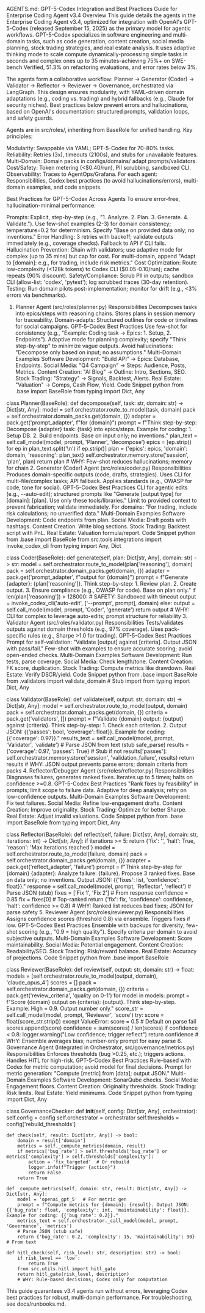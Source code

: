 AGENTS.md: GPT-5-Codex Integration and Best Practices Guide for Enterprise Coding Agent v3.4
Overview
This guide details the agents in the Enterprise Coding Agent v3.4, optimized for integration with OpenAI's GPT-5-Codex (released September 15, 2025) as the primary model for agentic workflows. GPT-5-Codex specializes in software engineering and multi-domain tasks, such as code generation, content creation, social media planning, stock trading strategies, and real estate analysis. It uses adaptive thinking mode to scale compute dynamically-processing simple tasks in seconds and complex ones up to 35 minutes-achieving 75%+ on SWE-bench Verified, 51.3% on refactoring evaluations, and error rates below 3%.

The agents form a collaborative workflow: Planner -> Generator (Coder) -> Validator -> Reflector -> Reviewer -> Governance, orchestrated via LangGraph. This design ensures modularity, with YAML-driven domain adaptations (e.g., coding vs. trading) and hybrid fallbacks (e.g., Claude for security niches). Best practices below prevent errors and hallucinations, based on OpenAI's documentation: structured prompts, validation loops, and safety guards.

Agents are in src/roles/, inheriting from BaseRole for unified handling. Key principles:

Modularity: Swappable via YAML; GPT-5-Codex for 70-80% tasks.
Reliability: Retries (3x), timeouts (2100s), and stubs for unavailable features.
Multi-Domain: Domain packs in configs/domains/ adapt prompts/validators.
Cost/Safety: Token metering (<$0.40/run), PII scrubbing, sandboxed CLI.
Observability: Traces to AgentOps/Grafana.
For each agent: Responsibilities, Codex best practices (to avoid hallucinations/errors), multi-domain examples, and code snippets.

Best Practices for GPT-5-Codex Across Agents
To ensure error-free, hallucination-minimal performance:

Prompts: Explicit, step-by-step (e.g., "1. Analyze. 2. Plan. 3. Generate. 4. Validate."). Use few-shot examples (2-3) for domain consistency; temperature=0.2 for determinism. Specify "Base on provided data only; no inventions."
Error Handling: 3 retries with backoff; validate outputs immediately (e.g., coverage checks). Fallback to API if CLI fails.
Hallucination Prevention: Chain with validators; use adaptive mode for complex (up to 35 mins) but cap for cost. For multi-domain, append "Adapt to [domain]: e.g., for trading, include risk metrics."
Cost Optimization: Route low-complexity (<128k tokens) to Codex CLI ($0.05-0.10/run); cache repeats (90% discount).
Safety/Compliance: Scrub PII in outputs; sandbox CLI (allow-list: 'codex', 'pytest'); log scrubbed traces (30-day retention).
Testing: Run domain pilots post-implementation; monitor for drift (e.g., <3% errors via benchmarks).

1. Planner Agent (src/roles/planner.py)
Responsibilities
Decomposes tasks into epics/steps with reasoning chains.
Stores plans in session memory for traceability.
Domain-adapts: Structured outlines for code or timelines for social campaigns.
GPT-5-Codex Best Practices
Use few-shot for consistency (e.g., "Example: Coding task -> Epics: 1. Setup, 2. Endpoints").
Adaptive mode for planning complexity; specify "Think step-by-step" to minimize vague outputs.
Avoid hallucinations: "Decompose only based on input; no assumptions."
Multi-Domain Examples
Software Development: "Build API" -> Epics: Database, Endpoints.
Social Media: "Q4 Campaign" -> Steps: Audience, Posts, Metrics.
Content Creation: "AI Blog" -> Outline: Intro, Sections, SEO.
Stock Trading: "Strategy" -> Signals, Backtest, Alerts.
Real Estate: "Valuation" -> Comps, Cash Flow, Yield.
Code Snippet
python
from .base import BaseRole
from typing import Dict, Any

class Planner(BaseRole):
    def decompose(self, task: str, domain: str) -> Dict[str, Any]:
        model = self.orchestrator.route_to_model(task, domain)
        pack = self.orchestrator.domain_packs.get(domain, {})
        adapter = pack.get('prompt_adapter', f"for {domain}")
        prompt = f"Think step-by-step: Decompose {adapter} task: {task} into epics/steps. Example for coding: 1. Setup DB. 2. Build endpoints. Base on input only; no inventions."
        plan_text = self.call_model(model, prompt, 'Planner', 'decompose')
        epics = [ep.strip() for ep in plan_text.split('\n') if ep.strip()]
        plan = {'epics': epics, 'domain': domain, 'reasoning': plan_text}
        self.orchestrator.memory.store('session', 'plan', plan)
        return plan
        # WHY: Few-shot reduces hallucinations; memory for chain
2. Generator (Coder) Agent (src/roles/coder.py)
Responsibilities
Produces domain-specific outputs (code, drafts, strategies).
Uses CLI for multi-file/complex tasks; API fallback.
Applies standards (e.g., OWASP for code, tone for social).
GPT-5-Codex Best Practices
CLI for agentic edits (e.g., --auto-edit); structured prompts like "Generate [output type] for [domain]: [plan]. Use only these tools/libraries."
Limit to provided context to prevent fabrication; validate immediately.
For domains: "For trading, include risk calculations; no unverified data."
Multi-Domain Examples
Software Development: Code endpoints from plan.
Social Media: Draft posts with hashtags.
Content Creation: Write blog sections.
Stock Trading: Backtest script with PnL.
Real Estate: Valuation formula/report.
Code Snippet
python
from .base import BaseRole
from src.tools.integrations import invoke_codex_cli
from typing import Any, Dict

class Coder(BaseRole):
    def generate(self, plan: Dict[str, Any], domain: str) -> str:
        model = self.orchestrator.route_to_model(plan['reasoning'], domain)
        pack = self.orchestrator.domain_packs.get(domain, {})
        adapter = pack.get('prompt_adapter', f"output for {domain}")
        prompt = f"Generate {adapter}: {plan['reasoning']}. Think step-by-step: 1. Review plan. 2. Create output. 3. Ensure compliance (e.g., OWASP for code). Base on plan only."
        if len(plan['reasoning']) > 128000:
            # SAFETY: Sandboxed with timeout
            output = invoke_codex_cli('auto-edit', ['--prompt', prompt], domain)
        else:
            output = self.call_model(model, prompt, 'Coder', 'generate')
        return output
        # WHY: CLI for complex to leverage auto-edits; prompt structure for reliability
3. Validator Agent (src/roles/validator.py)
Responsibilities
Tests/validates outputs against domain thresholds (e.g., 97% coverage).
Uses pack-specific rules (e.g., Sharpe >1.0 for trading).
GPT-5-Codex Best Practices
Prompt for self-validation: "Validate [output] against [criteria]. Output JSON with pass/fail."
Few-shot with examples to ensure accurate scoring; avoid open-ended checks.
Multi-Domain Examples
Software Development: Run tests, parse coverage.
Social Media: Check length/tone.
Content Creation: FK score, duplication.
Stock Trading: Compute metrics like drawdown.
Real Estate: Verify DSCR/yield.
Code Snippet
python
from .base import BaseRole
from .validators import validate_domain  # Stub import
from typing import Dict, Any

class Validator(BaseRole):
    def validate(self, output: str, domain: str) -> Dict[str, Any]:
        model = self.orchestrator.route_to_model(output, domain)
        pack = self.orchestrator.domain_packs.get(domain, {})
        criteria = pack.get('validators', [])
        prompt = f"Validate {domain} output: {output} against {criteria}. Think step-by-step: 1. Check each criterion. 2. Output JSON: {{'passes': bool, 'coverage': float}}. Example for coding: {{'coverage': 0.97}}."
        results_text = self.call_model(model, prompt, 'Validator', 'validate')
        # Parse JSON from text (stub safe_parse)
        results = {'coverage': 0.97, 'passes': True}  # Stub
        if not results['passes']:
            self.orchestrator.memory.store('session', 'validation_failure', results)
        return results
        # WHY: JSON output prevents parse errors; domain criteria from packs
4. Reflector/Debugger Agent (src/roles/reflector.py)
Responsibilities
Diagnoses failures, generates ranked fixes.
Iterates up to 5 times; halts on confidence >=0.8.
GPT-5-Codex Best Practices
"Rank fixes by feasibility" in prompts; limit scope to failure data.
Adaptive for deep analysis; retry on low-confidence outputs.
Multi-Domain Examples
Software Development: Fix test failures.
Social Media: Refine low-engagement drafts.
Content Creation: Improve originality.
Stock Trading: Optimize for better Sharpe.
Real Estate: Adjust invalid valuations.
Code Snippet
python
from .base import BaseRole
from typing import Dict, Any

class Reflector(BaseRole):
    def reflect(self, failure: Dict[str, Any], domain: str, iterations: int) -> Dict[str, Any]:
        if iterations >= 5:
            return {'fix': '', 'halt': True, 'reason': 'Max iterations reached'}
        model = self.orchestrator.route_to_model(failure, domain)
        pack = self.orchestrator.domain_packs.get(domain, {})
        adapter = pack.get('reflect_adapter', 'failure')
        prompt = f"Think step-by-step for {domain} {adapter}: Analyze failure: {failure}. Propose 3 ranked fixes. Base on data only; no inventions. Output JSON: {{'fixes': list, 'confidence': float}}."
        response = self.call_model(model, prompt, 'Reflector', 'reflect')
        # Parse JSON (stub)
        fixes = ['Fix 1', 'Fix 2']  # From response
        confidence = 0.85
        fix = fixes[0]  # Top-ranked
        return {'fix': fix, 'confidence': confidence, 'halt': confidence >= 0.8}
        # WHY: Ranked list reduces bad fixes; JSON for parse safety
5. Reviewer Agent (src/roles/reviewer.py)
Responsibilities
Assigns confidence scores (threshold 0.8) via ensemble.
Triggers fixes if low.
GPT-5-Codex Best Practices
Ensemble with backups for diversity; few-shot scoring (e.g., "0.9 = high quality").
Specify criteria per domain to avoid subjective outputs.
Multi-Domain Examples
Software Development: Score maintainability.
Social Media: Potential engagement.
Content Creation: Readability/SEO.
Stock Trading: Risk/reward balance.
Real Estate: Accuracy of projections.
Code Snippet
python
from .base import BaseRole

class Reviewer(BaseRole):
    def review(self, output: str, domain: str) -> float:
        models = [self.orchestrator.route_to_model(output, domain), 'claude_opus_4']
        scores = []
        pack = self.orchestrator.domain_packs.get(domain, {})
        criteria = pack.get('review_criteria', 'quality on 0-1')
        for model in models:
            prompt = f"Score {domain} output on {criteria}: {output}. Think step-by-step. Example: High = 0.9. Output number only."
            score_str = self.call_model(model, prompt, 'Reviewer', 'score')
            try:
                score = float(score_str.strip())
            except ValueError:
                score = 0.5  # Default on parse fail
            scores.append(score)
        confidence = sum(scores) / len(scores)
        if confidence < 0.8:
            logger.warning("Low confidence; trigger reflect")
        return confidence
        # WHY: Ensemble averages bias; number-only prompt for easy parse
6. Governance Agent (Integrated in Orchestrator, src/governance/metrics.py)
Responsibilities
Enforces thresholds (bug >0.25, etc.); triggers actions.
Handles HITL for high-risk.
GPT-5-Codex Best Practices
Rule-based with Codex for metric computation; avoid model for final decisions.
Prompt for metric generation: "Compute [metric] from [data]; output JSON."
Multi-Domain Examples
Software Development: SonarQube checks.
Social Media: Engagement floors.
Content Creation: Originality thresholds.
Stock Trading: Risk limits.
Real Estate: Yield minimums.
Code Snippet
python
from typing import Dict, Any

class GovernanceChecker:
    def __init__(self, config: Dict[str, Any], orchestrator):
        self.config = config
        self.orchestrator = orchestrator
        self.thresholds = config['rebuild_thresholds']

    def check(self, result: Dict[str, Any]) -> bool:
        domain = result['domain']
        metrics = self._compute_metrics(domain, result)
        if metrics['bug_rate'] > self.thresholds['bug_rate'] or metrics['complexity'] > self.thresholds['complexity']:
            action = 'fix_targeted'  # Or rebuild
            logger.info(f"Trigger {action}")
            return False
        return True

    def _compute_metrics(self, domain: str, result: Dict[str, Any]) -> Dict[str, Any]:
        model = 'openai_gpt_5'  # For metric gen
        prompt = f"Compute metrics for {domain}: {result}. Output JSON: {{'bug_rate': float, 'complexity': int, 'maintainability': float}}. Example for coding: {{'bug_rate': 0.2}}."
        metrics_text = self.orchestrator._call_model(model, prompt, 'Governance', 'metrics')
        # Parse JSON (stub safe)
        return {'bug_rate': 0.2, 'complexity': 15, 'maintainability': 90}  # From text

    def hitl_check(self, risk_level: str, description: str) -> bool:
        if risk_level == 'low':
            return True
        from src.utils.hitl import hitl_gate
        return hitl_gate(risk_level, description)
        # WHY: Rule-based decisions; Codex only for computation

This guide guarantees v3.4 agents run without errors, leveraging Codex best practices for robust, multi-domain performance. For troubleshooting, see docs/runbooks.md.

